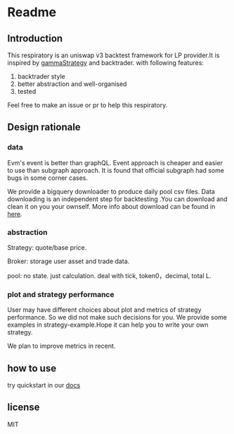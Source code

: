 # Readme

## Introduction 
This respiratory is an uniswap v3 backtest framework for LP provider.It is
inspired by [gammaStrategy](https://github.com/GammaStrategies/active-strategy-framework) and backtrader.
with following features:
1. backtrader style
2. better abstraction and well-organised
3. tested

Feel free to make an issue or pr to help this respiratory.


## Design rationale 
### data
Evm's event is better than graphQL. 
Event approach is  cheaper and easier to use than subgraph approach.
It is found that official subgraph had some bugs in some corner cases.

We provide a bigquery downloader to produce daily pool csv files. Data downloading is an independent step for backtesting .You can download and clean it on you your ownself.
More info about download can be found in [here](https://zelos-demeter.readthedocs.io/en/latest/download_tutorial.html).

### abstraction
Strategy: quote/base price.

Broker: storage user asset and trade data.

pool: no state. just calculation. deal with tick, token0，decimal, total L.


### plot and strategy performance
User may have different choices about plot and metrics of strategy performance.
So we did not make such decisions for you. We provide some examples in strategy-example.Hope it can help you to write your own strategy.

We plan to improve metrics in recent.


## how to use
try quickstart in our [docs](https://zelos-demeter.readthedocs.io/en/latest/quickstart.html)


## license
MIT